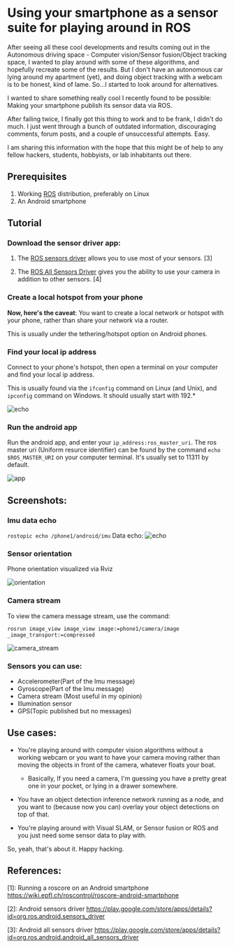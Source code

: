 # Using your smartphone as a sensor suite for playing around in ROS

After seeing all these cool developments and results coming out in the  Autonomous driving space - Computer vision/Sensor fusion/Object tracking space, I wanted to play around with some of these algorithms, and hopefully recreate some of the results. But I don't have an autonomous car lying around my apartment (yet), and doing object tracking with a webcam is to be honest, kind of lame. So...I started to look around for alternatives.

I wanted to share something really cool I recently found to be possible: Making your smartphone publish its sensor data via ROS.

After failing twice, I finally got this thing to work and to be frank, I didn't do much. I just went through a bunch of outdated information, discouraging comments, forum posts, and a couple of unsuccessful attempts. Easy.

I am sharing this information with the hope that this might be of help to any fellow hackers, students, hobbyists, or lab inhabitants out there.

## Prerequisites

1. Working [ROS](https://www.ros.org/) distribution, preferably on Linux
2. An Android smartphone 

## Tutorial

### Download the sensor driver app:

1. The [ROS sensors driver](https://play.google.com/store/apps/details?id=org.ros.android.sensors_driver) allows you to use most of your sensors. \[3\]

2. The [ROS All Sensors Driver](https://play.google.com/store/apps/details?id=org.ros.android.android_all_sensors_driver) gives you the ability to use your camera in addition to other sensors. \[4\]


### Create a local hotspot from your phone

**Now, here's the caveat**: You want to create a local network or hotspot with your phone, rather than share your network via a router.

This is usually under the tethering/hotspot option on Android phones.


### Find your local ip address

Connect to your phone's hotspot, then open a terminal on your computer and find your local ip address.

This is usually found via the `ifconfig` command on Linux (and Unix), and `ipconfig` command on Windows. It should usually start with 192.*

![echo](assets/ifconfig.png)

### Run the android app

Run the android app, and enter your `ip_address:ros_master_uri`.
The ros master uri (Uniform resurce identifier) can be found by the command `echo $ROS_MASTER_URI` on your computer terminal.
It's usually set to 11311 by default.

![app](assets/app.png)

## Screenshots:

### Imu data echo

`rostopic echo /phone1/android/imu`
Data echo:
![echo](assets/imu_echo.png)

### Sensor orientation


Phone orientation visualized via Rviz

![orientation](assets/imu_orientation.png)

### Camera stream

To view the camera message stream, use the command:

`rosrun image_view image_view image:=phone1/camera/image _image_transport:=compressed`

![camera_stream](assets/camera_image_1.png)

### Sensors you can use:

- Accelerometer(Part of the Imu message)
- Gyroscope(Part of the Imu message)
- Camera stream (Most useful in my opinion)
- Illumination sensor
- GPS(Topic published but no messages)

## Use cases:

- You're playing around with computer vision algorithms without a working webcam or you want to have your camera moving rather than moving the objects in front of the camera, whatever floats your boat. 
    - Basically, If you need a camera, I'm guessing you have a pretty great one in your pocket, or lying in a drawer somewhere.

- You have an object detection inference network running as a node, and you want to (because now you can) overlay your object detections on top of that.

- You're playing around with Visual SLAM, or Sensor fusion or ROS and you just need some sensor data to play with.

So, yeah, that's about it. Happy hacking.

## References:

\[1\]: Running a roscore on an Android smartphone https://wiki.epfl.ch/roscontrol/roscore-android-smartphone

\[2\]: Android sensors driver https://play.google.com/store/apps/details?id=org.ros.android.sensors_driver

\[3\]: Android all sensors driver https://play.google.com/store/apps/details?id=org.ros.android.android_all_sensors_driver
